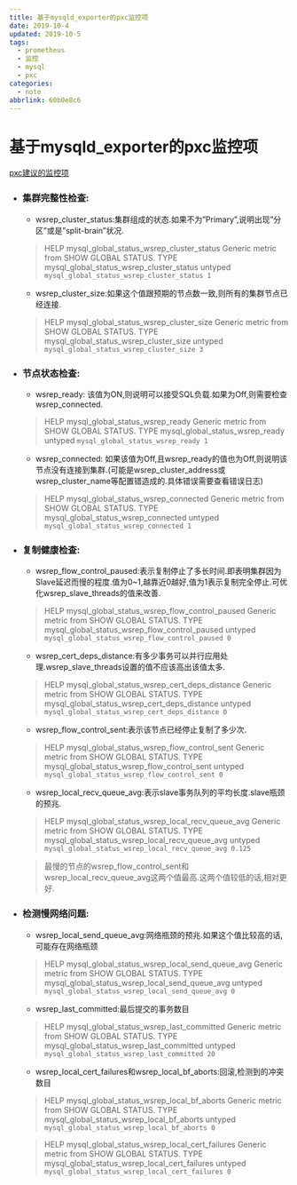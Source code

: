 ```yaml
---
title: 基于mysqld_exporter的pxc监控项
date: 2019-10-4
updated: 2019-10-5
tags:
  - prometheus
  - 监控
  - mysql
  - pxc
categories:
  - note
abbrlink: 60b0e8c6
---
```



# 基于mysqld_exporter的pxc监控项

[pxc建议的监控项](https://www.percona.com/doc/percona-xtradb-cluster/LATEST/manual/monitoring.html)


* ### 集群完整性检查:

	* wsrep_cluster_status:集群组成的状态.如果不为”Primary”,说明出现”分区”或是”split-brain”状况.
	> HELP mysql_global_status_wsrep_cluster_status Generic metric from SHOW GLOBAL STATUS.
	> TYPE mysql_global_status_wsrep_cluster_status untyped
	`mysql_global_status_wsrep_cluster_status 1`
	
	* wsrep_cluster_size:如果这个值跟预期的节点数一致,则所有的集群节点已经连接.
	> HELP mysql_global_status_wsrep_cluster_size Generic metric from SHOW GLOBAL STATUS.
	> TYPE mysql_global_status_wsrep_cluster_size untyped
	`mysql_global_status_wsrep_cluster_size 3`




* ### 节点状态检查:

	* wsrep_ready: 该值为ON,则说明可以接受SQL负载.如果为Off,则需要检查wsrep_connected.
	> HELP mysql_global_status_wsrep_ready Generic metric from SHOW GLOBAL STATUS.
	> TYPE mysql_global_status_wsrep_ready untyped
	`mysql_global_status_wsrep_ready 1`
	
	* wsrep_connected: 如果该值为Off,且wsrep_ready的值也为Off,则说明该节点没有连接到集群.(可能是wsrep_cluster_address或wsrep_cluster_name等配置错造成的.具体错误需要查看错误日志)
	> HELP mysql_global_status_wsrep_connected Generic metric from SHOW GLOBAL STATUS.
	> TYPE mysql_global_status_wsrep_connected untyped
	`mysql_global_status_wsrep_connected 1`
	
	


* ### 复制健康检查:

	* wsrep_flow_control_paused:表示复制停止了多长时间.即表明集群因为Slave延迟而慢的程度.值为0~1,越靠近0越好,值为1表示复制完全停止.可优化wsrep_slave_threads的值来改善.
	> HELP mysql_global_status_wsrep_flow_control_paused Generic metric from SHOW GLOBAL STATUS.
	> TYPE mysql_global_status_wsrep_flow_control_paused untyped
	`mysql_global_status_wsrep_flow_control_paused 0`
	
	* wsrep_cert_deps_distance:有多少事务可以并行应用处理.wsrep_slave_threads设置的值不应该高出该值太多.
	> HELP mysql_global_status_wsrep_cert_deps_distance Generic metric from SHOW GLOBAL STATUS.
	> TYPE mysql_global_status_wsrep_cert_deps_distance untyped
	`mysql_global_status_wsrep_cert_deps_distance 0`
	
	* wsrep_flow_control_sent:表示该节点已经停止复制了多少次.
	> HELP mysql_global_status_wsrep_flow_control_sent Generic metric from SHOW GLOBAL STATUS.
	> TYPE mysql_global_status_wsrep_flow_control_sent untyped
	`mysql_global_status_wsrep_flow_control_sent 0`
	
	* wsrep_local_recv_queue_avg:表示slave事务队列的平均长度.slave瓶颈的预兆.
	> HELP mysql_global_status_wsrep_local_recv_queue_avg Generic metric from SHOW GLOBAL STATUS.
	> TYPE mysql_global_status_wsrep_local_recv_queue_avg untyped
	`mysql_global_status_wsrep_local_recv_queue_avg 0.125`
	
	> 最慢的节点的wsrep_flow_control_sent和wsrep_local_recv_queue_avg这两个值最高.这两个值较低的话,相对更好.
	
	


* ### 检测慢网络问题:

	* wsrep_local_send_queue_avg:网络瓶颈的预兆.如果这个值比较高的话,可能存在网络瓶颈
	> HELP mysql_global_status_wsrep_local_send_queue_avg Generic metric from SHOW GLOBAL STATUS.
	> TYPE mysql_global_status_wsrep_local_send_queue_avg untyped
	`mysql_global_status_wsrep_local_send_queue_avg 0`
	
	
	* wsrep_last_committed:最后提交的事务数目
	> HELP mysql_global_status_wsrep_last_committed Generic metric from SHOW GLOBAL STATUS.
	> TYPE mysql_global_status_wsrep_last_committed untyped
	`mysql_global_status_wsrep_last_committed 20`
	
	* wsrep_local_cert_failures和wsrep_local_bf_aborts:回滚,检测到的冲突数目
	> HELP mysql_global_status_wsrep_local_bf_aborts Generic metric from SHOW GLOBAL STATUS.
	> TYPE mysql_global_status_wsrep_local_bf_aborts untyped
	`mysql_global_status_wsrep_local_bf_aborts 0`
	
	> HELP mysql_global_status_wsrep_local_cert_failures Generic metric from SHOW GLOBAL STATUS.
	> TYPE mysql_global_status_wsrep_local_cert_failures untyped
	`mysql_global_status_wsrep_local_cert_failures 0`

